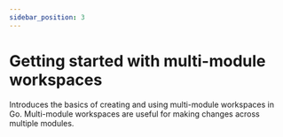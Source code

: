 ```yaml
---
sidebar_position: 3
---
```


# Getting started with multi-module workspaces

Introduces the basics of creating and using multi-module workspaces in Go. Multi-module workspaces are useful for making changes across multiple modules.
